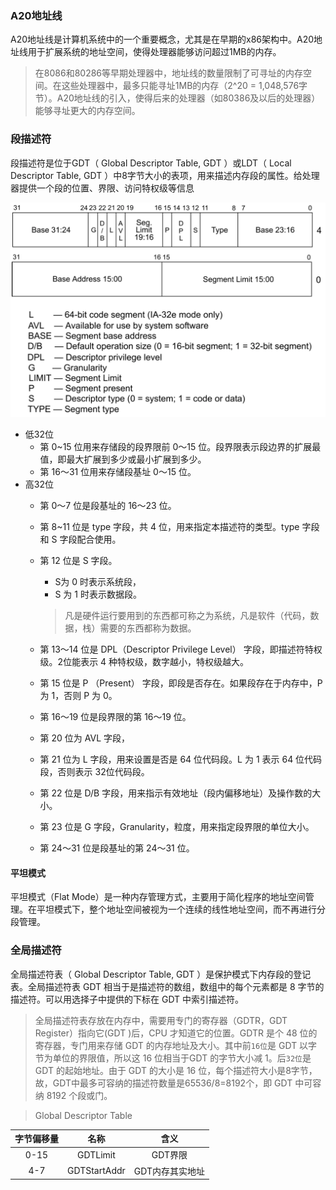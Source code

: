 ### A20地址线

A20地址线是计算机系统中的一个重要概念，尤其是在早期的x86架构中。A20地址线用于扩展系统的地址空间，使得处理器能够访问超过1MB的内存。

> 在8086和80286等早期处理器中，地址线的数量限制了可寻址的内存空间。在这些处理器中，最多只能寻址1MB的内存（2^20 = 1,048,576字节）。A20地址线的引入，使得后来的处理器（如80386及以后的处理器）能够寻址更大的内存空间。

### 段描述符

段描述符是位于GDT（ Global Descriptor Table, GDT ）或LDT（ Local Descriptor Table, GDT ）中8字节大小的表项，用来描述内存段的属性。给处理器提供一个段的位置、界限、访问特权级等信息

![GDT&LDT](../images/GDT&LDT.jpg)

+ 低32位
    + 第 0~15 位用来存储段的段界限前 0～15 位。段界限表示段边界的扩展最值，即最大扩展到多少或最小扩展到多少。
    + 第 16～31 位用来存储段基址 0～15 位。
+ 高32位
    + 第 0～7 位是段基址的 16～23 位。
    + 第 8~11 位是 type 字段，共 4 位，用来指定本描述符的类型。type 字段和 S 字段配合使用。
    + 第 12 位是 S 字段。
        + S为 0 时表示系统段，
        + S 为 1 时表示数据段。
        > 凡是硬件运行要用到的东西都可称之为系统，凡是软件（代码，数据，栈）需要的东西都称为数据。

    + 第 13～14 位是 DPL（Descriptor Privilege Level） 字段，即描述符特权级。2位能表示 4 种特权级，数字越小，特权级越大。
    + 第 15 位是 P （Present） 字段，即段是否存在。如果段存在于内存中，P 为 1，否则 P 为 0。
    + 第 16～19 位是段界限的第 16～19 位。
    + 第 20 位为 AVL 字段，
    + 第 21 位为 L 字段，用来设置是否是 64 位代码段。L 为 1 表示 64 位代码段，否则表示 32位代码段。
    + 第 22 位是 D/B 字段，用来指示有效地址（段内偏移地址）及操作数的大小。
    + 第 23 位是 G 字段，Granularity，粒度，用来指定段界限的单位大小。
    + 第 24～31 位是段基址的第 24～31 位。

#### 平坦模式

平坦模式（Flat Mode）是一种内存管理方式，主要用于简化程序的地址空间管理。在平坦模式下，整个地址空间被视为一个连续的线性地址空间，而不再进行分段管理。

### 全局描述符

全局描述符表（ Global Descriptor Table, GDT ）是保护模式下内存段的登记表。全局描述符表 GDT 相当于是描述符的数组，数组中的每个元素都是 8 字节的描述符。可以用选择子中提供的下标在 GDT 中索引描述符。

> 全局描述符表存放在内存中，需要用专门的寄存器（GDTR，GDT Register）指向它(GDT )后，CPU 才知道它的位置。GDTR 是个 48 位的寄存器，专门用来存储 GDT 的内存地址及大小。其中前`16位`是 GDT 以字节为单位的界限值，所以这 16 位相当于GDT 的字节大小减 1。后`32位`是 GDT 的起始地址。由于 GDT 的大小是 16 位，每个描述符大小是8字节，故，GDT中最多可容纳的描述符数量是65536/8=8192个，即 GDT 中可容纳 8192 个段或门。

> Global Descriptor Table

| 字节偏移量 | 名称 | 含义 |
|:---:|:---:|:---:|
| 0-15 | GDTLimit | GDT界限 |
| 4-7 | GDTStartAddr | GDT内存其实地址 |